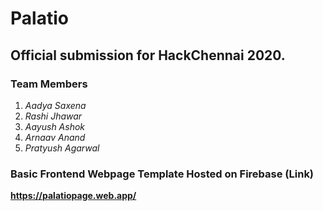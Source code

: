 # Palatio
## Official submission for HackChennai 2020.

### Team Members
1. _Aadya Saxena_
2. _Rashi Jhawar_
3. _Aayush Ashok_
4. _Arnaav Anand_
5. _Pratyush Agarwal_

### Basic Frontend Webpage Template Hosted on Firebase (Link)
**https://palatiopage.web.app/**

